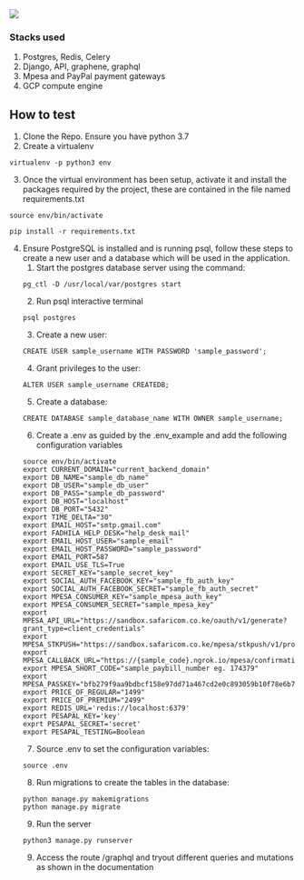<img src="https://res.cloudinary.com/dw675k0f5/image/upload/v1571867673/storo/Screenshot_from_2019-10-24_00-54-05.png"/>

### Stacks used
1. Postgres, Redis, Celery
2. Django, API, graphene, graphql
3. Mpesa and PayPal payment gateways
4. GCP compute engine

## How to test


1. Clone the Repo. Ensure you have python 3.7
2. Create a virtualenv
```
virtualenv -p python3 env
```
3. Once the virtual environment has been setup, activate it and install the packages required by the project, these are contained in the file named requirements.txt
```
source env/bin/activate

pip install -r requirements.txt
```
4. Ensure PostgreSQL is installed and is running psql, follow these steps to create a new user and a database which will be used in the application.
    1. Start the postgres database server using the command:
    ```
    pg_ctl -D /usr/local/var/postgres start
    ```
    2. Run psql interactive terminal
    ```
    psql postgres
    ```
    3. Create a new user:
    ```
    CREATE USER sample_username WITH PASSWORD 'sample_password';
    ```
    4. Grant privileges to the user:
    ```
    ALTER USER sample_username CREATEDB;
    ```
    5. Create a database:
    ```
    CREATE DATABASE sample_database_name WITH OWNER sample_username;
    ```
    6. Create a .env as guided by the .env_example and add the following configuration variables
    ```
    source env/bin/activate
    export CURRENT_DOMAIN="current_backend_domain"
    export DB_NAME="sample_db_name"
    export DB_USER="sample_db_user"
    export DB_PASS="sample_db_password"
    export DB_HOST="localhost"
    export DB_PORT="5432"
    export TIME_DELTA="30"
    export EMAIL_HOST="smtp.gmail.com"
    export FADHILA_HELP_DESK="help_desk_mail"
    export EMAIL_HOST_USER="sample_email"
    export EMAIL_HOST_PASSWORD="sample_password"
    export EMAIL_PORT=587
    export EMAIL_USE_TLS=True
    export SECRET_KEY="sample_secret_key"
    export SOCIAL_AUTH_FACEBOOK_KEY="sample_fb_auth_key"
    export SOCIAL_AUTH_FACEBOOK_SECRET="sample_fb_auth_secret"
    export MPESA_CONSUMER_KEY="sample_mpesa_auth_key"
    export MPESA_CONSUMER_SECRET="sample_mpesa_key"
    export MPESA_API_URL="https://sandbox.safaricom.co.ke/oauth/v1/generate?grant_type=client_credentials"
    export MPESA_STKPUSH="https://sandbox.safaricom.co.ke/mpesa/stkpush/v1/processrequest"
    export MPESA_CALLBACK_URL="https://{sample_code}.ngrok.io/mpesa/confirmation"
    export MPESA_SHORT_CODE="sample_paybill_number eg. 174379"
    export MPESA_PASSKEY="bfb279f9aa9bdbcf158e97dd71a467cd2e0c893059b10f78e6b72ada1ed2c919"
    export PRICE_OF_REGULAR="1499"
    export PRICE_OF_PREMIUM="2499"
    export REDIS_URL='redis://localhost:6379'
    export PESAPAL_KEY='key'
    exprt PESAPAL_SECRET='secret'
    export PESAPAL_TESTING=Boolean
    ```
    7. Source .env to set the configuration variables:
    ```
    source .env
    ```
    8. Run migrations to create the tables in the database:
    ```
    python manage.py makemigrations
    python manage.py migrate
    ```
    9. Run the server
    ```
    python3 manage.py runserver
    ```
    9. Access the route /graphql and tryout different queries and mutations as shown in the documentation
    
